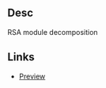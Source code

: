 ## Desc
RSA module decomposition
## Links
* [Preview](http://htmlpreview.github.io/?https://github.com/yawnkim/archive/blob/master/simple_rsa_attack/index.html)
